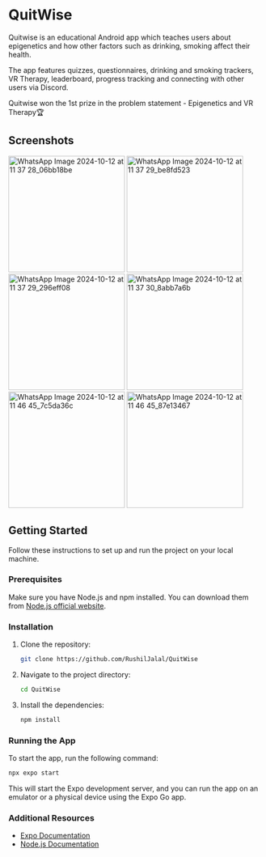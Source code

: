 # QuitWise

Quitwise is an educational Android app which teaches users about epigenetics and how other factors such as drinking, smoking affect their health.

The app features quizzes, questionnaires, drinking and smoking trackers, VR Therapy, leaderboard, progress tracking and connecting with other users via Discord.

Quitwise won the 1st prize in the problem statement - Epigenetics and VR Therapy🏆

## Screenshots
<img src="https://github.com/user-attachments/assets/9f02b0c9-9c61-4e84-934f-cd975943d5aa" alt="WhatsApp Image 2024-10-12 at 11 37 28_06bb18be" width="230"/>
<img src="https://github.com/user-attachments/assets/ce164a34-d74b-42ef-a17f-1e30d7ea2570" alt="WhatsApp Image 2024-10-12 at 11 37 29_be8fd523" width="230"/>
<img src="https://github.com/user-attachments/assets/9f1396ce-283e-417b-8de1-877e4b9dffce" alt="WhatsApp Image 2024-10-12 at 11 37 29_296eff08" width="230"/>
<img src="https://github.com/user-attachments/assets/c0b0c5f7-83ee-4fec-b585-96f196249157" alt="WhatsApp Image 2024-10-12 at 11 37 30_8abb7a6b" width="230"/>
<img src="https://github.com/user-attachments/assets/705313e3-af54-4df4-9786-964824577bd3" alt="WhatsApp Image 2024-10-12 at 11 46 45_7c5da36c" width="230"/>
<img src="https://github.com/user-attachments/assets/14a02551-59fe-4f2f-aaca-1b1974ab0aed" alt="WhatsApp Image 2024-10-12 at 11 46 45_87e13467" width="230"/>


## Getting Started

Follow these instructions to set up and run the project on your local machine.

### Prerequisites

Make sure you have Node.js and npm installed. You can download them from [Node.js official website](https://nodejs.org/).

### Installation

1. Clone the repository:
   ```sh
   git clone https://github.com/RushilJalal/QuitWise
   ```
2. Navigate to the project directory:
   ```sh
   cd QuitWise
   ```
3. Install the dependencies:
   ```sh
   npm install
   ```

### Running the App

To start the app, run the following command:

```sh
npx expo start
```

This will start the Expo development server, and you can run the app on an emulator or a physical device using the Expo Go app.

### Additional Resources

- [Expo Documentation](https://docs.expo.dev/)
- [Node.js Documentation](https://nodejs.org/en/docs/)
